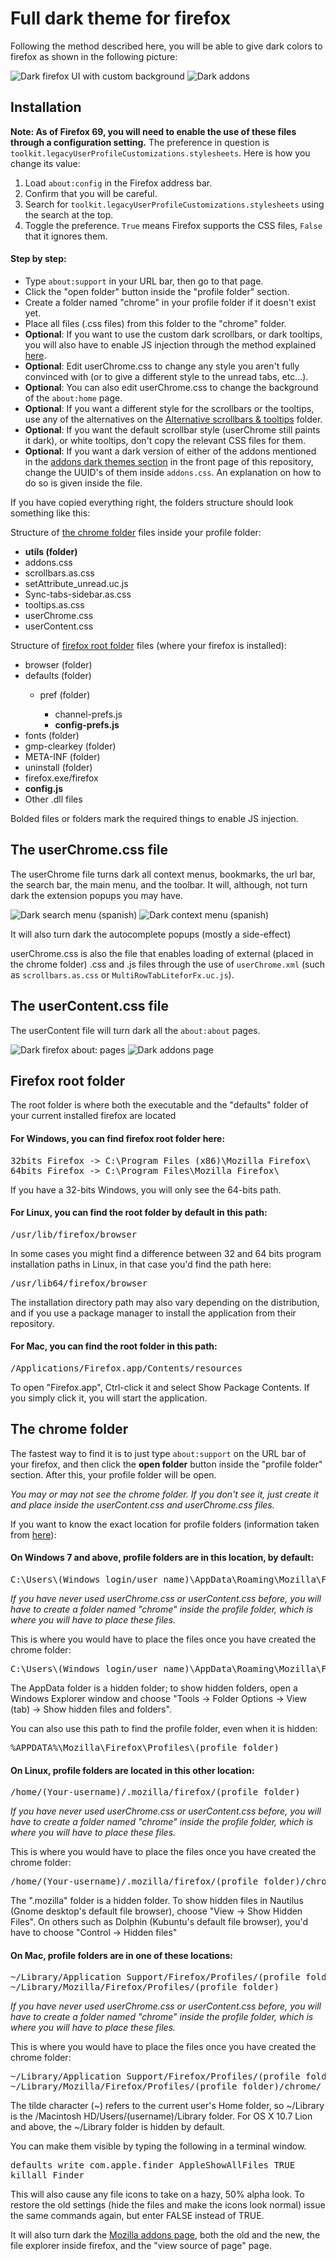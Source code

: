 <h1>Full dark theme for firefox</h1>
<p>Following the method described here, you will be able to give dark colors to firefox as shown in the following picture:</p>

<img src="https://i.imgur.com/zNKhEV6.png" title="Dark firefox UI with custom background" />

<img src="https://i.imgur.com/bEleqP7.png" title="Dark addons" />

<h2>Installation</h2>

<p><strong>Note: As of Firefox 69, you will need to enable the use of these files through a configuration setting.</strong> The preference in question is <code>toolkit.legacyUserProfileCustomizations.stylesheets</code>. Here is how you change its value:
<ol>
	<li>Load <code>about:config</code> in the Firefox address bar.</li>
    	<li>Confirm that you will be careful.</li>
    	<li>Search for <code>toolkit.legacyUserProfileCustomizations.stylesheets</code> using the search at the top.</li>
	<li>Toggle the preference. <code>True</code> means Firefox supports the CSS files, <code>False</code> that it ignores them.</li>
</ol>

<h4>Step by step:</h4>
<ul>
  <li>Type <code>about:support</code> in your URL bar, then go to that page.</li>
  <li>Click the "open folder" button inside the "profile folder" section.</li>
  <li>Create a folder named "chrome" in your profile folder if it doesn't exist yet.</li>
  <li>Place all files (.css files) from this folder to the "chrome" folder.</li>
  <li><b>Optional</b>: If you want to use the custom dark scrollbars, or dark tooltips, you will also have to enable JS injection through the method explained <a href="https://github.com/Izheil/Quantum-Nox-Firefox-Dark-Full-Theme/tree/master/Multirow%20and%20other%20functions/JS%20Loader">here</a>.</li>
  <li><b>Optional</b>: Edit userChrome.css to change any style you aren't fully convinced with (or to give a different style to the unread tabs, etc...).</li>
  <li><b>Optional</b>: You can also edit userChrome.css to change the background of the <code>about:home</code> page.</li>
  <li><b>Optional</b>: If you want a different style for the scrollbars or the tooltips, use any of the alternatives on the <a href="https://github.com/Izheil/Quantum-Nox-Firefox-Dark-Full-Theme/tree/master/Full%20dark%20theme/Alternative%20scrollbars%20%26%20tooltips">Alternative scrollbars & tooltips</a> folder.</li>
  <li><b>Optional</b>: If you want the default scrollbar style (userChrome still paints it dark), or white tooltips, don't copy the relevant CSS files for them.</li>
  <li><b>Optional</b>: If you want a dark version of either of the addons mentioned in the <a href="https://github.com/Izheil/Quantum-Nox-Firefox-Dark-Full-Theme#addon-dark-themes">addons dark themes section</a> in the front page of this repository, change the UUID's of them inside <code>addons.css</code>. An explanation on how to do so is given inside the file.</li>
</ul>

<p>If you have copied everything right, the folders structure should look something like this:</p>
<p>Structure of <a href="https://github.com/Izheil/Quantum-Nox-Firefox-Dark-Full-Theme/tree/master/Full%20dark%20theme#the-chrome-folder">the chrome folder</a> files inside your profile folder:</p>
<ul>
  <li><b>utils (folder)</b></li>
  <li>addons.css</li>
  <li>scrollbars.as.css</li>
  <li>setAttribute_unread.uc.js</li>
  <li>Sync-tabs-sidebar.as.css</li>
  <li>tooltips.as.css</li>
  <li>userChrome.css</li>
  <li>userContent.css</li>
</ul>

<p>Structure of <a href="https://github.com/Izheil/Quantum-Nox-Firefox-Dark-Full-Theme/tree/master/Full%20dark%20theme#Firefox-root-folder">firefox root folder</a> files (where your firefox is installed):</p>
<ul>
  <li>browser (folder)</li>
  <li>defaults (folder)</li>
  <ul>
    <li>pref (folder)</li>
    <ul>
      <li>channel-prefs.js</li>
      <li><b>config-prefs.js</b></li>
    </ul>
  </ul>
  <li>fonts (folder)</li>
  <li>gmp-clearkey (folder)</li>
  <li>META-INF (folder)</li>
  <li>uninstall (folder)</li>
  <li>firefox.exe/firefox</li>
  <li><b>config.js</b></li>
  <li>Other .dll files</li>
</ul>

<p>Bolded files or folders mark the required things to enable JS injection.</p>

<h2>The userChrome.css file</h2>

<p>The userChrome file turns dark all context menus, bookmarks, the url bar, the search bar, the main menu, and the toolbar. 
It will, although, not turn dark the extension popups you may have. <p>
<img src="https://i.imgur.com/wWjBcqz.png" title="Dark search menu (spanish)" />
<img src="https://i.imgur.com/7zj3SSq.png" title="Dark context menu (spanish)" />
<p>It will also turn dark the autocomplete popups (mostly a side-effect)</p>
<p>userChrome.css is also the file that enables loading of external (placed in the chrome folder) .css and .js files through the use of <code>userChrome.xml</code> (such as <code>scrollbars.as.css</code> or <code>MultiRowTabLiteforFx.uc.js</code>).</p>

<h2>The userContent.css file</h2>

<p>The userContent file will turn dark all the <code>about:about</code> pages.</p>
<img src="https://i.imgur.com/mKWPUSk.png" title="Dark firefox about: pages" />
<img src="https://i.imgur.com/97ebC1x.png" title="Dark addons page" />

<h2>Firefox root folder</h2>
<p>The root folder is where both the executable and the "defaults" folder of your current installed firefox are located</p>
<h4>For Windows, you can find firefox root folder here:</h4>

<pre>32bits Firefox -> C:\Program Files (x86)\Mozilla Firefox\
64bits Firefox -> C:\Program Files\Mozilla Firefox\</pre>

<p>If you have a 32-bits Windows, you will only see the 64-bits path.</p>

<h4>For Linux, you can find the root folder by default in this path:</h4>

<pre>/usr/lib/firefox/browser</pre>

<p>In some cases you might find a difference between 32 and 64 bits program installation paths in Linux, in that case you'd find the path here:</p> 

<pre>/usr/lib64/firefox/browser</pre>

<p>The installation directory path may also vary depending on the distribution, and if you use a package manager to install the application from their repository.</p>

<h4>For Mac, you can find the root folder in this path:</h4>

<pre>/Applications/Firefox.app/Contents/resources</pre>

<p>To open "Firefox.app", Ctrl-click it and select Show Package Contents. If you simply click it, you will start the application.</p>

<h2>The chrome folder</h2>
<p>The fastest way to find it is to just type <code>about:support</code> on the URL bar of your firefox, and then click the <b>open folder</b> button inside the "profile folder" section. After this, your profile folder will be open.</p>

<p><i>You may or may not see the chrome folder. If you don't see it, just create it and place inside the userContent.css and userChrome.css files.</i></p>

<p>If you want to know the exact location for profile folders (information taken from <a href="http://kb.mozillazine.org/Profile_folder_-_Firefox">here</a>):</p>

<h4>On Windows 7 and above, profile folders are in this location, by default:</h4>

<pre>C:\Users\(Windows login/user name)\AppData\Roaming\Mozilla\Firefox\Profiles\(profile folder)</pre>

<p><i>If you have never used userChrome.css or userContent.css before, you will have to create a folder named "chrome" inside the profile folder, which is where you will have to place these files.</i></p>

<p>This is where you would have to place the files once you have created the chrome folder:</p>

<pre>C:\Users\(Windows login/user name)\AppData\Roaming\Mozilla\Firefox\Profiles\(profile folder)\chrome\</pre>
  
<p>The AppData folder is a hidden folder; to show hidden folders, open a Windows Explorer window and choose "Tools → Folder Options → View (tab) → Show hidden files and folders".</p>

<p>You can also use this path to find the profile folder, even when it is hidden:</p>

<pre>%APPDATA%\Mozilla\Firefox\Profiles\(profile folder)</pre>

<h4>On Linux, profile folders are located in this other location:</h4>

<pre>/home/(Your-username)/.mozilla/firefox/(profile folder)</pre>

<p><i>If you have never used userChrome.css or userContent.css before, you will have to create a folder named "chrome" inside the profile folder, which is where you will have to place these files.</i></p>

<p>This is where you would have to place the files once you have created the chrome folder:</p>

<pre>/home/(Your-username)/.mozilla/firefox/(profile folder)/chrome/</pre>

<p>The ".mozilla" folder is a hidden folder. To show hidden files in Nautilus (Gnome desktop's default file browser), choose "View -> Show Hidden Files". On others such as Dolphin (Kubuntu's default file browser), you'd have to choose "Control -> Hidden files"</p>

<h4>On Mac, profile folders are in one of these locations:</h4>

<pre>~/Library/Application Support/Firefox/Profiles/(profile folder)
~/Library/Mozilla/Firefox/Profiles/(profile folder)</pre>

<p><i>If you have never used userChrome.css or userContent.css before, you will have to create a folder named "chrome" inside the profile folder, which is where you will have to place these files.</i></p>

<p>This is where you would have to place the files once you have created the chrome folder:</p>

<pre>~/Library/Application Support/Firefox/Profiles/(profile folder)/chrome
~/Library/Mozilla/Firefox/Profiles/(profile folder)/chrome/</pre>

<p>The tilde character (~) refers to the current user's Home folder, so ~/Library is the /Macintosh HD/Users/(username)/Library folder. For OS X 10.7 Lion and above, the ~/Library folder is hidden by default.</p>

<p>You can make them visible by typing the following in a terminal window.</p>
<pre>defaults write com.apple.finder AppleShowAllFiles TRUE
killall Finder</pre>
<p>This will also cause any file icons to take on a hazy, 50% alpha look. To restore the old settings (hide the files and make the icons look normal) issue the same commands again, but enter FALSE instead of TRUE.<p>

<p>It will also turn dark the <a href="https://addons.mozilla.org">Mozilla addons page</a>, both the old and the new, the file explorer inside firefox, and the "view source of page" page.</p>
